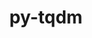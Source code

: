 ---
title: "py-tqdm"
layout: cache
categories: [package, develop-2023-08-27]
meta: {"versions": ["4.65.0"], "compilers": ["apple-clang@=14.0.0", "gcc@=11.1.0", "gcc@=11.3.0"], "oss": ["ubuntu20.04", "ubuntu22.04", "ventura"], "platforms": ["darwin", "linux"], "targets": ["aarch64", "ppc64le", "x86_64_v3"], "stacks": ["e4s", "e4s-power", "ml-darwin-aarch64-mps", "ml-linux-x86_64-cpu", "ml-linux-x86_64-cuda", "ml-linux-x86_64-rocm", "root"], "num_specs": 8, "num_specs_by_stack": {"ml-darwin-aarch64-mps": 2, "root": 8, "e4s-power": 2, "e4s": 2, "ml-linux-x86_64-rocm": 2, "ml-linux-x86_64-cpu": 2, "ml-linux-x86_64-cuda": 2}}
spec_details: [{"hash": "ohcujjfx6hhs2zsxuohtmt3issj424wt", "compiler": "apple-clang@=14.0.0", "versions": ["4.65.0"], "os": "ventura", "platform": "darwin", "target": "aarch64", "variants": ["build_system=python_pip", "~notebook", "~telegram"], "stacks": ["ml-darwin-aarch64-mps", "root"], "size": "-", "tarball": "https://binaries.spack.io/develop-2023-08-27/build_cache/darwin-ventura-aarch64/apple-clang-14.0.0/py-tqdm-4.65.0/darwin-ventura-aarch64-apple-clang-14.0.0-py-tqdm-4.65.0-ohcujjfx6hhs2zsxuohtmt3issj424wt.spack"}, {"hash": "y3ix33xzp5ckfgdxsqbwo22wnzxje6k3", "compiler": "apple-clang@=14.0.0", "versions": ["4.65.0"], "os": "ventura", "platform": "darwin", "target": "aarch64", "variants": ["build_system=python_pip", "~notebook", "~telegram"], "stacks": ["ml-darwin-aarch64-mps", "root"], "size": "-", "tarball": "https://binaries.spack.io/develop-2023-08-27/build_cache/darwin-ventura-aarch64/apple-clang-14.0.0/py-tqdm-4.65.0/darwin-ventura-aarch64-apple-clang-14.0.0-py-tqdm-4.65.0-y3ix33xzp5ckfgdxsqbwo22wnzxje6k3.spack"}, {"hash": "2aye72qztnh4g6dtxmt5m2xknqolpsl6", "compiler": "gcc@=11.1.0", "versions": ["4.65.0"], "os": "ubuntu20.04", "platform": "linux", "target": "ppc64le", "variants": ["build_system=python_pip", "~notebook", "~telegram"], "stacks": ["root", "e4s-power"], "size": "-", "tarball": "https://binaries.spack.io/develop-2023-08-27/build_cache/linux-ubuntu20.04-ppc64le/gcc-11.1.0/py-tqdm-4.65.0/linux-ubuntu20.04-ppc64le-gcc-11.1.0-py-tqdm-4.65.0-2aye72qztnh4g6dtxmt5m2xknqolpsl6.spack"}, {"hash": "cgtleldz6qxw52q2hgefdqzylp6wh3lj", "compiler": "gcc@=11.1.0", "versions": ["4.65.0"], "os": "ubuntu20.04", "platform": "linux", "target": "ppc64le", "variants": ["build_system=python_pip", "~notebook", "~telegram"], "stacks": ["root", "e4s-power"], "size": "-", "tarball": "https://binaries.spack.io/develop-2023-08-27/build_cache/linux-ubuntu20.04-ppc64le/gcc-11.1.0/py-tqdm-4.65.0/linux-ubuntu20.04-ppc64le-gcc-11.1.0-py-tqdm-4.65.0-cgtleldz6qxw52q2hgefdqzylp6wh3lj.spack"}, {"hash": "qh3arivtnnrunim3ry24xicl7miintuc", "compiler": "gcc@=11.1.0", "versions": ["4.65.0"], "os": "ubuntu20.04", "platform": "linux", "target": "x86_64_v3", "variants": ["build_system=python_pip", "~notebook", "~telegram"], "stacks": ["root", "e4s"], "size": "-", "tarball": "https://binaries.spack.io/develop-2023-08-27/build_cache/linux-ubuntu20.04-x86_64_v3/gcc-11.1.0/py-tqdm-4.65.0/linux-ubuntu20.04-x86_64_v3-gcc-11.1.0-py-tqdm-4.65.0-qh3arivtnnrunim3ry24xicl7miintuc.spack"}, {"hash": "hoovk4afyqyhhkitb6oswtf7rvysevsg", "compiler": "gcc@=11.1.0", "versions": ["4.65.0"], "os": "ubuntu20.04", "platform": "linux", "target": "x86_64_v3", "variants": ["build_system=python_pip", "~notebook", "~telegram"], "stacks": ["root", "e4s"], "size": "-", "tarball": "https://binaries.spack.io/develop-2023-08-27/build_cache/linux-ubuntu20.04-x86_64_v3/gcc-11.1.0/py-tqdm-4.65.0/linux-ubuntu20.04-x86_64_v3-gcc-11.1.0-py-tqdm-4.65.0-hoovk4afyqyhhkitb6oswtf7rvysevsg.spack"}, {"hash": "45jzbwj24zywocskpp3neqq7ws5y6hzu", "compiler": "gcc@=11.3.0", "versions": ["4.65.0"], "os": "ubuntu22.04", "platform": "linux", "target": "x86_64_v3", "variants": ["build_system=python_pip", "~notebook", "~telegram"], "stacks": ["root", "ml-linux-x86_64-rocm", "ml-linux-x86_64-cpu", "ml-linux-x86_64-cuda"], "size": "-", "tarball": "https://binaries.spack.io/develop-2023-08-27/build_cache/linux-ubuntu22.04-x86_64_v3/gcc-11.3.0/py-tqdm-4.65.0/linux-ubuntu22.04-x86_64_v3-gcc-11.3.0-py-tqdm-4.65.0-45jzbwj24zywocskpp3neqq7ws5y6hzu.spack"}, {"hash": "hrzgglualjwdo5aei7iaeejcjzulw4nu", "compiler": "gcc@=11.3.0", "versions": ["4.65.0"], "os": "ubuntu22.04", "platform": "linux", "target": "x86_64_v3", "variants": ["build_system=python_pip", "~notebook", "~telegram"], "stacks": ["root", "ml-linux-x86_64-rocm", "ml-linux-x86_64-cpu", "ml-linux-x86_64-cuda"], "size": "-", "tarball": "https://binaries.spack.io/develop-2023-08-27/build_cache/linux-ubuntu22.04-x86_64_v3/gcc-11.3.0/py-tqdm-4.65.0/linux-ubuntu22.04-x86_64_v3-gcc-11.3.0-py-tqdm-4.65.0-hrzgglualjwdo5aei7iaeejcjzulw4nu.spack"}]
---